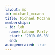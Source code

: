 ```yaml
---
layout: mp
id: michael_mccann
title: Michael McCann
memberships:
- id: lab
  name: Labour Party
  start: '2010-06-08'
  end: 
autogenerated: true
---
```

